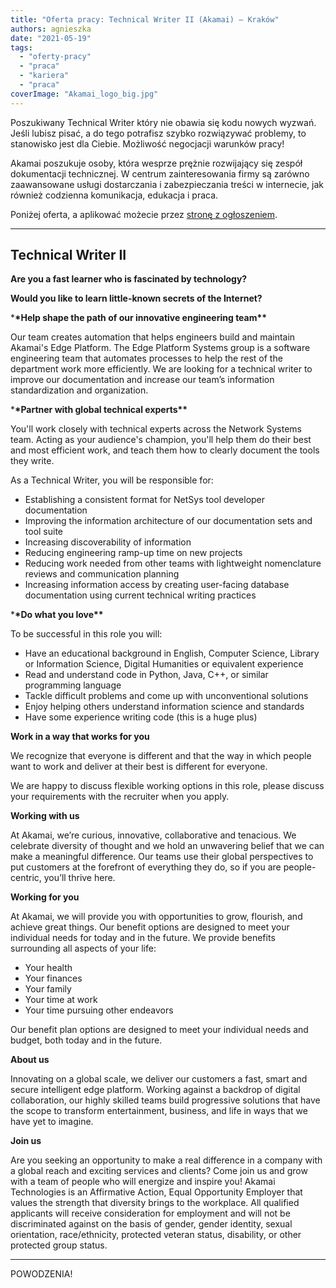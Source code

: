 ```yaml
---
title: "Oferta pracy: Technical Writer II (Akamai) – Kraków"
authors: agnieszka
date: "2021-05-19"
tags:
  - "oferty-pracy"
  - "praca"
  - "kariera"
  - "praca"
coverImage: "Akamai_logo_big.jpg"
---
```


Poszukiwany Technical Writer który nie obawia się kodu nowych wyzwań. Jeśli
lubisz pisać, a do tego potrafisz szybko rozwiązywać problemy, to stanowisko
jest dla Ciebie. Możliwość negocjacji warunków pracy!

<!--truncate-->

Akamai poszukuje osoby, która wesprze prężnie rozwijający się zespół
dokumentacji technicznej. W centrum zainteresowania firmy są zarówno
zaawansowane usługi dostarczania i zabezpieczania treści w internecie, jak
również codzienna komunikacja, edukacja i praca.

Poniżej oferta, a aplikować możecie
przez [stronę z ogłoszeniem](https://akamaicareers.inflightcloud.com/jobdetails/aka_ext/023399?section=aka_ext&job=023399).

---

## Technical Writer II

**Are you a fast learner who is fascinated by technology?**

**Would you like to learn little-known secrets of the Internet?**

\***\*Help shape the path of our innovative engineering team\*\***

Our team creates automation that helps engineers build and maintain Akamai's
Edge Platform. The Edge Platform Systems group is a software engineering team
that automates processes to help the rest of the department work more
efficiently. We are looking for a technical writer to improve our documentation
and increase our team’s information standardization and organization.

\***\*Partner with global technical experts\*\***

You'll work closely with technical experts across the Network Systems team.
Acting as your audience's champion, you'll help them do their best and most
efficient work, and teach them how to clearly document the tools they write.

As a Technical Writer, you will be responsible for:

- Establishing a consistent format for NetSys tool developer documentation
- Improving the information architecture of our documentation sets and tool
  suite
- Increasing discoverability of information
- Reducing engineering ramp-up time on new projects
- Reducing work needed from other teams with lightweight nomenclature reviews
  and communication planning
- Increasing information access by creating user-facing database documentation
  using current technical writing practices

\***\*Do what you love\*\***

To be successful in this role you will:

- Have an educational background in English, Computer Science, Library or
  Information Science, Digital Humanities or equivalent experience
- Read and understand code in Python, Java, C++, or similar programming language
- Tackle difficult problems and come up with unconventional solutions
- Enjoy helping others understand information science and standards
- Have some experience writing code (this is a huge plus)

**Work in a way that works for you**

We recognize that everyone is different and that the way in which people want to
work and deliver at their best is different for everyone.

We are happy to discuss flexible working options in this role, please discuss
your requirements with the recruiter when you apply.

**Working with us**

At Akamai, we’re curious, innovative, collaborative and tenacious. We celebrate
diversity of thought and we hold an unwavering belief that we can make a
meaningful difference. Our teams use their global perspectives to put customers
at the forefront of everything they do, so if you are people-centric, you’ll
thrive here.

**Working for you**

At Akamai, we will provide you with opportunities to grow, flourish, and achieve
great things. Our benefit options are designed to meet your individual needs for
today and in the future. We provide benefits surrounding all aspects of your
life:

- Your health
- Your finances
- Your family
- Your time at work
- Your time pursuing other endeavors

Our benefit plan options are designed to meet your individual needs and budget,
both today and in the future.

**About us**

Innovating on a global scale, we deliver our customers a fast, smart and secure
intelligent edge platform. Working against a backdrop of digital collaboration,
our highly skilled teams build progressive solutions that have the scope to
transform entertainment, business, and life in ways that we have yet to imagine.

**Join us**

Are you seeking an opportunity to make a real difference in a company with a
global reach and exciting services and clients? Come join us and grow with a
team of people who will energize and inspire you! Akamai Technologies is an
Affirmative Action, Equal Opportunity Employer that values the strength that
diversity brings to the workplace. All qualified applicants will receive
consideration for employment and will not be discriminated against on the basis
of gender, gender identity, sexual orientation, race/ethnicity, protected
veteran status, disability, or other protected group status.

---

POWODZENIA!
